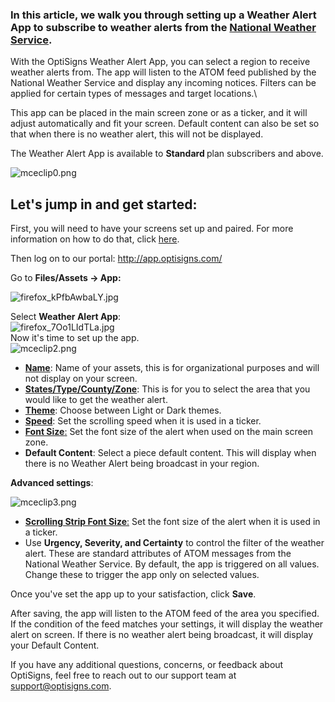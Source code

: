 <h3 id="h_01JNGZD9Y4KV7JBQ1BC2PTRSPA">In this article, we walk you through setting up a Weather Alert App to subscribe to weather alerts from the <a href="https://www.weather.gov/" target="_blank" rel="noopener noreferrer"><strong>National Weather</strong> <strong>Service</strong></a>.</h3>
<p>With the OptiSigns Weather Alert App, you can select a region to receive weather alerts from. The app will listen to the ATOM feed published by the National Weather Service and display any incoming notices. Filters can be applied for certain types of messages and target locations.\</p>
<p>This app can be placed in the main screen zone or as a ticker, and it will adjust automatically and fit your screen. Default content can also be set so that when there is no weather alert, this will not be displayed.</p>
<p>The Weather Alert App is available to <strong>Standard </strong>plan subscribers and above.</p>
<p class="wysiwyg-text-align-center"><img src="https://support.optisigns.com/hc/article_attachments/6758166799123" alt="mceclip0.png"></p>
<h2 id="h_01HPRJVK00VQGB1V498FRSK6BG" class="rich-content-viewer_headerTwo__3f-vr rich-content-viewer_elementSpacing__208Ie blog-post-title-font _3aQMT _2J4pr css-x4x4qs rich-content-viewer_left__2p1aK _158eo _3_7DB"><strong>Let's jump in and get started:</strong></h2>
<p class="rich-content-viewer_text__XzvDs rich-content-viewer_elementSpacing__208Ie _3_7DB blog-post-text-font blog-post-text-color rich-content-viewer_left__2p1aK _158eo _3_7DB">First, you will need to have your screens set up and paired. For more information on how to do that, click <a class="link-viewer_link__2qJYG blog-link-hashtag-color y_1_u" href="https://www.optisigns.com/blog/how-to-set-up-digital-signs-with-optisigns-and-amazon-fire-tv" target="_blank" rel="noopener noreferrer">here</a>.</p>
<p class="rich-content-viewer_text__XzvDs rich-content-viewer_elementSpacing__208Ie _3_7DB blog-post-text-font blog-post-text-color rich-content-viewer_left__2p1aK _158eo _3_7DB">Then log on to our portal: <a class="link-viewer_link__2qJYG blog-link-hashtag-color y_1_u" href="http://app.optisigns.com/" target="_top" rel="noreferrer">http://app.optisigns.com/</a></p>
<p class="rich-content-viewer_text__XzvDs rich-content-viewer_elementSpacing__208Ie _3_7DB blog-post-text-font blog-post-text-color rich-content-viewer_left__2p1aK _158eo _3_7DB">Go to <strong>Files/Assets <span id="docs-internal-guid-194281fb-7fff-eae6-1a79-3dd469e052c6">→</span> </strong><strong>App:</strong></p>
<p class="undefined"><img src="https://support.optisigns.com/hc/article_attachments/39068976500115" alt="firefox_kPfbAwbaLY.jpg"></p>
<div class="rich-content-viewer_pluginContainerReadOnly__2CvYQ rich-content-viewer_alignCenter__Slk8p _3Q5gW rich-content-viewer_sizeContent__1hD8w">
<div class="image-viewer_imageContainer__1Lhwj _34hgV">
<div class="image-viewer_imageWrapper__xdJBZ">Select <strong>Weather Alert App</strong>:</div>
<div class="image-viewer_imageWrapper__xdJBZ"><img src="https://support.optisigns.com/hc/article_attachments/39068976502675" alt="firefox_7Oo1LIdTLa.jpg"></div>
<div class="image-viewer_imageWrapper__xdJBZ">Now it's time to set up the app.</div>
<div class="image-viewer_imageWrapper__xdJBZ wysiwyg-text-align-center"><img src="https://support.optisigns.com/hc/article_attachments/6758636255123" alt="mceclip2.png"></div>
<div class="image-viewer_imageWrapper__xdJBZ wysiwyg-text-align-left">
<ul>
<li class="rich-content-viewer_elementSpacing__208Ie">
<strong><u>Name</u></strong>: Name of your assets, this is for organizational purposes and will not display on your screen.</li>
<li>
<strong><u>States/Type/County/Zone</u></strong>: This is for you to select the area that you would like to get the weather alert.</li>
<li>
<strong><u>Theme</u></strong>: Choose between Light or Dark themes.</li>
<li>
<strong><u>Speed</u></strong>: Set the scrolling speed when it is used in a ticker.</li>
<li>
<u><strong>Font Size</strong>:</u> Set the font size of the alert when used on the main screen zone.</li>
<li>
<span class="wysiwyg-underline"><strong>Default Content</strong>:</span> Select a piece default content. This will display when there is no Weather Alert being broadcast in your region.</li>
</ul>
<p><strong>Advanced settings</strong>:</p>
<p><img src="https://support.optisigns.com/hc/article_attachments/6758871697427" alt="mceclip3.png"></p>
<ul>
<li>
<u><strong>Scrolling Strip Font Size</strong>:</u> Set the font size of the alert when it is used in a ticker.</li>
<li>Use <strong>Urgency, Severity, and Certainty</strong> to control the filter of the weather alert. These are standard attributes of ATOM messages from the National Weather Service. By default, the app is triggered on all values. Change these to trigger the app only on selected values.</li>
</ul>
<p>Once you've set the app up to your satisfaction, click <strong>Save</strong>.</p>
<p>After saving, the app will listen to the ATOM feed of the area you specified. If the condition of the feed matches your settings, it will display the weather alert on screen. If there is no weather alert being broadcast, it will display your Default Content.</p>
<p>If you have any additional questions, concerns, or feedback about OptiSigns, feel free to reach out to our support team at <a href="mailto:support@optisigns.com">support@optisigns.com</a>. </p>
</div>
<div class="image-viewer_imageWrapper__xdJBZ wysiwyg-text-align-left"> </div>
<div class="image-viewer_imageWrapper__xdJBZ wysiwyg-text-align-left"> </div>
</div>
</div>